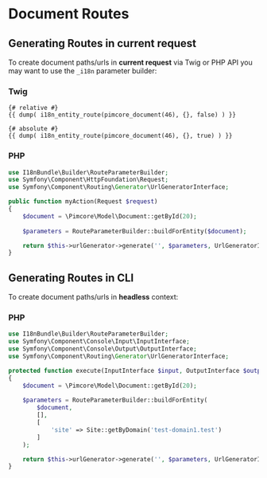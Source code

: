 # Document Routes

## Generating Routes in current request
To create document paths/urls in **current request** via Twig or PHP API
you may want to use the `_i18n` parameter builder:

### Twig
```twig
{# relative #}
{{ dump( i18n_entity_route(pimcore_document(46), {}, false) ) }}

{# absolute #}
{{ dump( i18n_entity_route(pimcore_document(46), {}, true) ) }}
```

### PHP
```php
use I18nBundle\Builder\RouteParameterBuilder;
use Symfony\Component\HttpFoundation\Request;
use Symfony\Component\Routing\Generator\UrlGeneratorInterface;

public function myAction(Request $request) 
{
    $document = \Pimcore\Model\Document::getById(20);
    
    $parameters = RouteParameterBuilder::buildForEntity($document);

    return $this->urlGenerator->generate('', $parameters, UrlGeneratorInterface::ABSOLUTE_URL);
}
```

## Generating Routes in CLI
To create document paths/urls in **headless** context:

### PHP
```php
use I18nBundle\Builder\RouteParameterBuilder;
use Symfony\Component\Console\Input\InputInterface;
use Symfony\Component\Console\Output\OutputInterface;
use Symfony\Component\Routing\Generator\UrlGeneratorInterface;

protected function execute(InputInterface $input, OutputInterface $output): int
{
    $document = \Pimcore\Model\Document::getById(20);
    
    $parameters = RouteParameterBuilder::buildForEntity(
        $document,
        [],
        [
            'site' => Site::getByDomain('test-domain1.test')
        ]
    );

    return $this->urlGenerator->generate('', $parameters, UrlGeneratorInterface::ABSOLUTE_URL);
}
```